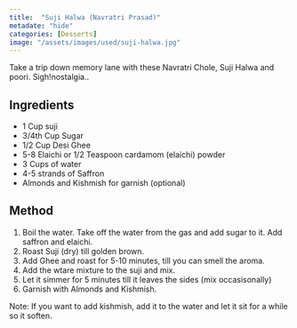 ```yaml
---
title:  "Suji Halwa (Navratri Prasad)"
metadate: "hide"
categories: [Desserts]
image: "/assets/images/used/suji-halwa.jpg"
---
```


Take a trip down memory lane with these Navratri Chole, Suji Halwa and poori. Sigh!nostalgia..

## Ingredients

- 1 Cup suji
- 3/4th Cup Sugar
- 1/2 Cup Desi Ghee
- 5-8 Elaichi or 1/2 Teaspoon cardamom (elaichi) powder
- 3 Cups of water
- 4-5 strands of Saffron
- Almonds and Kishmish for garnish (optional)

## Method

1. Boil the water. Take off the water from the gas and add sugar to it. Add saffron and elaichi. 
2. Roast Suji (dry) till golden brown. 
3. Add Ghee and roast for 5-10 minutes, till you can smell the aroma. 
4. Add the wtare mixture to the suji and mix. 
5. Let it simmer for 5 minutes till it leaves the sides (mix occasisonally)
6. Garnish with Almonds and Kishmish.

Note: If you want to add kishmish, add it to the water and let it sit for a while so it soften. 